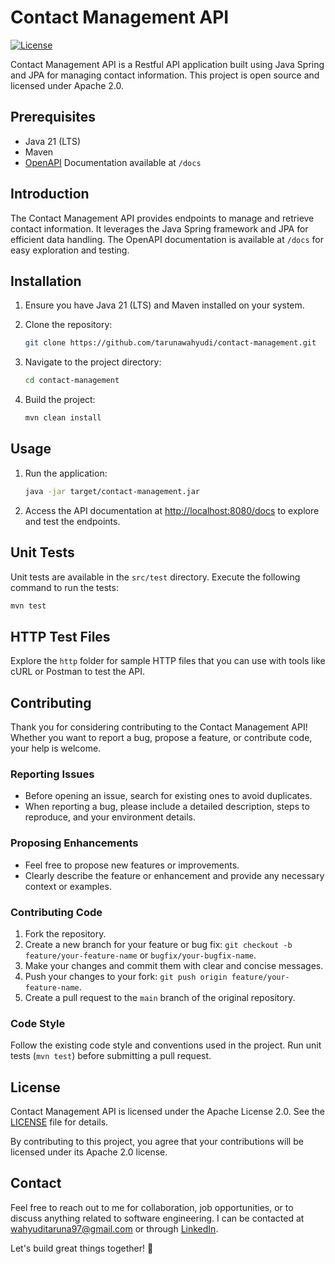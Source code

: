 # Contact Management API

[![License](https://img.shields.io/badge/license-Apache%202.0-blue.svg)](https://opensource.org/licenses/Apache-2.0)

Contact Management API is a Restful API application built using Java Spring and JPA for managing contact information. This project is open source and licensed under Apache 2.0.

## Prerequisites

- Java 21 (LTS)
- Maven
- [OpenAPI](https://swagger.io/specification/) Documentation available at `/docs`

## Introduction

The Contact Management API provides endpoints to manage and retrieve contact information. It leverages the Java Spring framework and JPA for efficient data handling. The OpenAPI documentation is available at `/docs` for easy exploration and testing.

## Installation

1. Ensure you have Java 21 (LTS) and Maven installed on your system.
2. Clone the repository:

    ```bash
    git clone https://github.com/tarunawahyudi/contact-management.git
    ```

3. Navigate to the project directory:

    ```bash
    cd contact-management
    ```

4. Build the project:

    ```bash
    mvn clean install
    ```

## Usage

1. Run the application:

    ```bash
    java -jar target/contact-management.jar
    ```

2. Access the API documentation at [http://localhost:8080/docs](http://localhost:8080/docs) to explore and test the endpoints.

## Unit Tests

Unit tests are available in the `src/test` directory. Execute the following command to run the tests:

```bash
mvn test
```

## HTTP Test Files

Explore the `http` folder for sample HTTP files that you can use with tools like cURL or Postman to test the API.

## Contributing

Thank you for considering contributing to the Contact Management API! Whether you want to report a bug, propose a feature, or contribute code, your help is welcome.

### Reporting Issues

- Before opening an issue, search for existing ones to avoid duplicates.
- When reporting a bug, please include a detailed description, steps to reproduce, and your environment details.

### Proposing Enhancements

- Feel free to propose new features or improvements.
- Clearly describe the feature or enhancement and provide any necessary context or examples.

### Contributing Code

1. Fork the repository.
2. Create a new branch for your feature or bug fix: `git checkout -b feature/your-feature-name` or `bugfix/your-bugfix-name`.
3. Make your changes and commit them with clear and concise messages.
4. Push your changes to your fork: `git push origin feature/your-feature-name`.
5. Create a pull request to the `main` branch of the original repository.

### Code Style

Follow the existing code style and conventions used in the project. Run unit tests (`mvn test`) before submitting a pull request.

## License

Contact Management API is licensed under the Apache License 2.0. See the [LICENSE](LICENSE) file for details.

By contributing to this project, you agree that your contributions will be licensed under its Apache 2.0 license.


## Contact

Feel free to reach out to me for collaboration, job opportunities, or to discuss anything related to software engineering. I can be contacted at [wahyuditaruna97@gmail.com](mailto:wahyuditaruna97@gmail.com) or through [LinkedIn](https://www.linkedin.com/in/taruna-wahyudi-228382175/).

Let's build great things together! 🍺